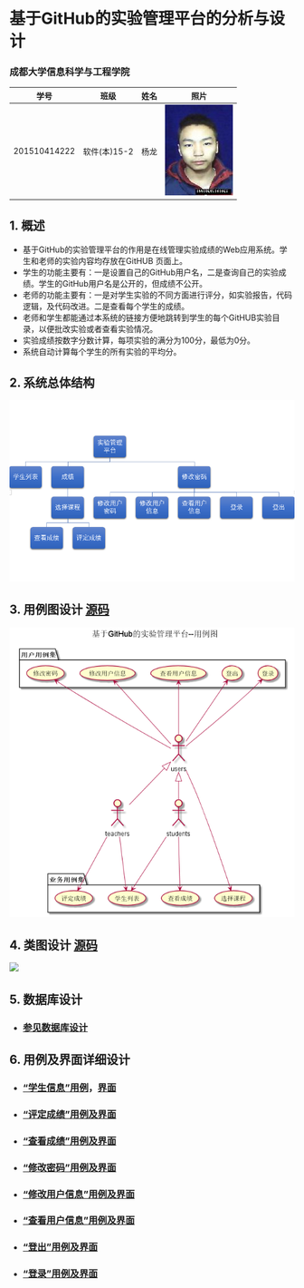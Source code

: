 # 基于GitHub的实验管理平台的分析与设计

### 成都大学信息科学与工程学院
|学号|班级|姓名|照片|
 |:-------:|:-------------: | :----------:|:---:|
 |201510414222|软件(本)15-2|杨龙|![flow1](../myself.jpg)|

## 1. 概述
- 基于GitHub的实验管理平台的作用是在线管理实验成绩的Web应用系统。学生和老师的实验内容均存放在GitHUB
页面上。
- 学生的功能主要有：一是设置自己的GitHub用户名，二是查询自己的实验成绩。学生的GitHub用户名是公开的，但成绩不公开。
- 老师的功能主要有：一是对学生实验的不同方面进行评分，如实验报告，代码逻辑，及代码改进。二是查看每个学生的成绩。
- 老师和学生都能通过本系统的链接方便地跳转到学生的每个GitHUB实验目录，以便批改实验或者查看实验情况。
- 实验成绩按数字分数计算，每项实验的满分为100分，最低为0分。
- 系统自动计算每个学生的所有实验的平均分。
    
## 2. 系统总体结构
![](系统总体结构.png)
    
## 3. 用例图设计 [源码](用例图.puml)
![](基于GitHub的实验管理平台--用例图.png)

## 4. 类图设计 [源码](class.puml)
![](类.png)

## 5. 数据库设计
- ### [参见数据库设计](数据库实现.md)

## 6. 用例及界面详细设计
- ### [“学生信息”用例](学生信息用例.md)，[界面](https://ylfagh.github.io/is_analysis/test6/index.html)
- ### [“评定成绩”用例及界面](评定成绩用例.md)
- ### [“查看成绩”用例及界面](查看成绩用例.md)
- ### [“修改密码”用例及界面](修改密码用例.md)
- ### [“修改用户信息”用例及界面](修改用户信息用例.md)
- ### [“查看用户信息”用例及界面](查看用户信息用例.md)
- ### [“登出”用例及界面](登出用例.md)
- ### [“登录”用例及界面](登录用例.md)
